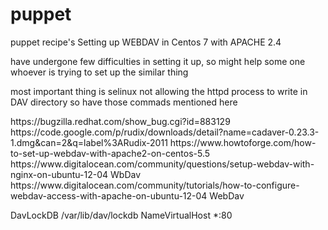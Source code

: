 # puppet
puppet recipe's
Setting up WEBDAV in Centos 7 with APACHE 2.4

have undergone few difficulties in setting it up, so might help some one whoever is trying to set up the similar thing

most important thing  is selinux not allowing the httpd process to write in DAV directory so have those commads mentioned here


<tr>
<td>https://bugzilla.redhat.com/show_bug.cgi?id=883129</td>
</tr>
https://code.google.com/p/rudix/downloads/detail?name=cadaver-0.23.3-1.dmg&can=2&q=label%3ARudix-2011
https://www.howtoforge.com/how-to-set-up-webdav-with-apache2-on-centos-5.5
https://www.digitalocean.com/community/questions/setup-webdav-with-nginx-on-ubuntu-12-04   WbDav
https://www.digitalocean.com/community/tutorials/how-to-configure-webdav-access-with-apache-on-ubuntu-12-04    WebDav



DavLockDB /var/lib/dav/lockdb
NameVirtualHost *:80








